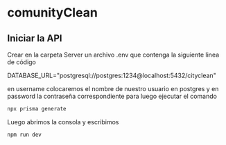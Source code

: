 # comunityClean
## Iniciar la API
Crear en la carpeta Server un archivo .env que contenga la siguiente linea de código

DATABASE_URL="postgresql://postgres:1234@localhost:5432/cityclean"

en username colocaremos el nombre de nuestro usuario en postgres y en password la contraseña correspondiente para luego ejecutar el comando

```bash
npx prisma generate
```
Luego abrimos la consola y escribimos

```bash
npm run dev
```
